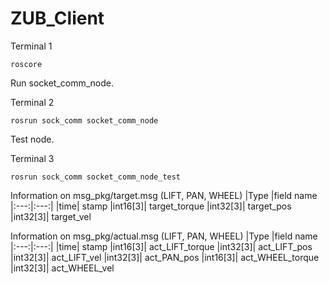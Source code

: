 # ZUB_Client

Terminal 1
```
roscore
```

Run socket_comm_node.

Terminal 2
```
rosrun sock_comm socket_comm_node
```

Test node.

Terminal 3
```
rosrun sock_comm socket_comm_node_test
```

Information on msg_pkg/target.msg (LIFT, PAN, WHEEL)
|Type	|field name
|:---:|:---:|
|time| stamp
|int16[3]| target_torque
|int32[3]| target_pos
|int32[3]| target_vel


Information on msg_pkg/actual.msg (LIFT, PAN, WHEEL)
|Type	|field name
|:---:|:---:|
|time| stamp
|int16[3]| act_LIFT_torque
|int32[3]| act_LIFT_pos
|int32[3]| act_LIFT_vel
|int32[3]| act_PAN_pos
|int16[3]| act_WHEEL_torque
|int32[3]| act_WHEEL_vel

